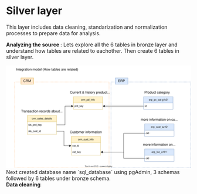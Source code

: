 # Silver layer
This layer includes data cleaning, standarization and normalization processes to prepare data for analysis.

<b>Analyzing the source </b> : Lets explore all the 6 tables in bronze layer and understand how tables are related to eachother. Then create 6 tables in silver layer.

<img src="https://github.com/sumedhadewan/sql_datawarehouse_project/blob/main/docs/images/integration_model.drawio.svg"/>
Next created database name `sql_database` using pgAdmin, 3 schemas followed by 6 tables under bronze schema.
<br>
<b>Data cleaning</b>
